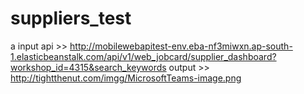 # suppliers_test
a
input api >> http://mobilewebapitest-env.eba-nf3miwxn.ap-south-1.elasticbeanstalk.com/api/v1/web_jobcard/supplier_dashboard?workshop_id=4315&search_keywords
output >> http://tightthenut.com/imgg/MicrosoftTeams-image.png
